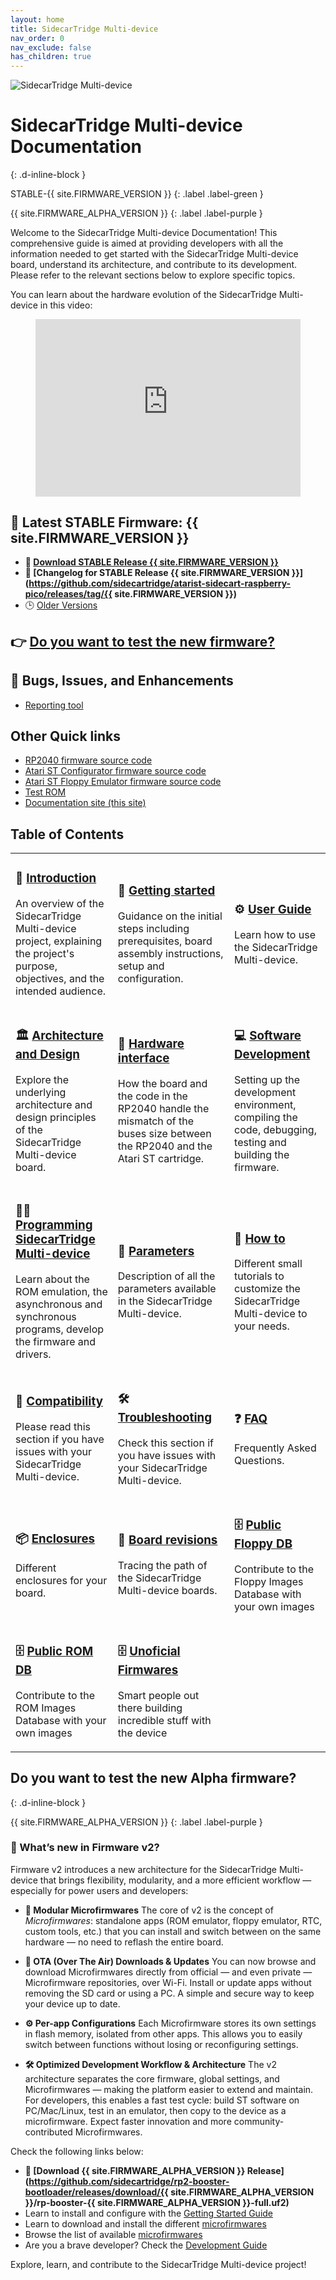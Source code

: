 ```yaml
---
layout: home
title: SidecarTridge Multi-device
nav_order: 0
nav_exclude: false
has_children: true
---
```



![SidecarTridge Multi-device](/sidecartridge-multidevice/assets/images/BOARD-3.1-PICOW-PERSPECTIVE.png)

# SidecarTridge Multi-device Documentation 
{: .d-inline-block }

STABLE-{{ site.FIRMWARE_VERSION }}
{: .label .label-green }

{{ site.FIRMWARE_ALPHA_VERSION }}
{: .label .label-purple }


Welcome to the SidecarTridge Multi-device Documentation! This comprehensive guide is aimed at providing developers with all the information needed to get started with the SidecarTridge Multi-device board, understand its architecture, and contribute to its development. Please refer to the relevant sections below to explore specific topics.

You can learn about the hardware evolution of the SidecarTridge Multi-device in this video:

<figure class="video_container" style="position: relative; padding-bottom: 56.25%; height: 0; overflow: hidden; max-width: 100%; background: #000;">
    <iframe style="position: absolute; top: 0; left: 0; width: 100%; height: 100%; border: 0;"
        src="https://www.youtube-nocookie.com/embed/RvREQNScEzE?iv_load_policy=3&amp;modestbranding=1&amp;playsinline=1&amp;showinfo=0&amp;rel=0&amp;enablejsapi=1;loading=lazy"
        allowfullscreen allowtransparency></iframe>
</figure>


## 🚀 Latest STABLE Firmware: {{ site.FIRMWARE_VERSION }}
* **💾 [Download STABLE Release {{ site.FIRMWARE_VERSION }}](https://sidecartridge.com/downloads)**
* **📝 [Changelog for STABLE Release {{ site.FIRMWARE_VERSION }}](https://github.com/sidecartridge/atarist-sidecart-raspberry-pico/releases/tag/{{ site.FIRMWARE_VERSION }})**
* 🕒 [Older Versions](https://github.com/sidecartridge/atarist-sidecart-raspberry-pico/releases)

## 👉 [Do you want to test the new firmware?](#do-you-want-to-test-the-new-alpha-firmware)

## 🐞 Bugs, Issues, and Enhancements
* [Reporting tool](https://github.com/sidecartridge/atarist-sidecart-raspberry-pico/issues)

## Other Quick links
* [RP2040 firmware source code](https://github.com/sidecartridge/atarist-sidecart-raspberry-pico)
* [Atari ST Configurator firmware source code](https://github.com/sidecartridge/atarist-sidecart-firmware)
* [Atari ST Floppy Emulator firmware source code](https://github.com/sidecartridge/atarist-sidecart-floppy-emulator)
* [Test ROM](https://github.com/sidecartridge/atarist-sidecart-test-rom)
* [Documentation site (this site)](https://github.com/sidecartridge/sidecart-site-dev-docs)

## Table of Contents

<table style="border-collapse: collapse; border: 0;">
    <tr>
        <td style="border: none;">
            <h3>📘 <a href="/sidecartridge-multidevice/introduction/">Introduction</a></h3>
            <p>An overview of the SidecarTridge Multi-device project, explaining the project's purpose, objectives, and the intended audience.</p>
        </td>
        <td style="border: none;">
            <h3>🚀 <a href="/sidecartridge-multidevice/getting_started/">Getting started</a></h3>
            <p>Guidance on the initial steps including prerequisites, board assembly instructions, setup and configuration.</p>
        </td>
        <td style="border: none;">
            <h3>⚙️ <a href="/sidecartridge-multidevice/userguide/">User Guide</a></h3>
            <p>Learn how to use the SidecarTridge Multi-device.</p>
        </td>
    </tr>
    <tr>
        <td style="border: none;">
            <h3>🏛️ <a href="/sidecartridge-multidevice/architecture_and_design/">Architecture and Design</a></h3>
            <p>Explore the underlying architecture and design principles of the SidecarTridge Multi-device board.</p>
        </td>
        <td style="border: none;">
            <h3>🔌 <a href="/sidecartridge-multidevice/hardware_interface/">Hardware interface</a></h3>
            <p>How the board and the code in the RP2040 handle the mismatch of the buses size between the RP2040 and the Atari ST cartridge.</p>
        </td>
        <td style="border: none;">
            <h3>💻 <a href="/sidecartridge-multidevice/software_development/">Software Development</a></h3>
            <p>Setting up the development environment, compiling the code, debugging, testing and building the firmware.</p>
        </td>
    </tr>
    <tr>
        <td style="border: none;">
            <h3>👨‍💻 <a href="/sidecartridge-multidevice/programming/">Programming SidecarTridge Multi-device</a></h3>
            <p>Learn about the ROM emulation, the asynchronous and synchronous programs, develop the firmware and drivers.</p>
        </td>
        <td style="border: none;">
            <h3>📄 <a href="/sidecartridge-multidevice/parameters/">Parameters</a></h3>
            <p>Description of all the parameters available in the SidecarTridge Multi-device.</p>
        </td>
        <td style="border: none;">
            <h3>🔧 <a href="/sidecartridge-multidevice/how_to/">How to</a></h3>
            <p>Different small tutorials to customize the SidecarTridge Multi-device to your needs.</p>
        </td>
    </tr>
    <tr>
        <td style="border: none;">
            <h3>🤝 <a href="/sidecartridge-multidevice/compatibility_issues/">Compatibility</a></h3>
            <p>Please read this section if you have issues with your SidecarTridge Multi-device.</p>
        </td>
        <td style="border: none;">
            <h3>🛠️ <a href="/sidecartridge-multidevice/troubleshooting/">Troubleshooting</a></h3>
            <p>Check this section if you have issues with your SidecarTridge Multi-device.</p>
        </td>
        <td style="border: none;">
            <h3>❓ <a href="/sidecartridge-multidevice/faq/">FAQ</a></h3>
            <p>Frequently Asked Questions.</p>
        </td>
    </tr>
    <tr>
        <td style="border: none;">
            <h3>📦 <a href="/sidecartridge-multidevice/cases/">Enclosures</a></h3>
            <p>Different enclosures for your board.</p>
        </td>
        <td style="border: none;">
            <h3>🔄 <a href="/sidecartridge-multidevice/revisions/">Board revisions</a></h3>
            <p>Tracing the path of the SidecarTridge Multi-device boards.</p>
         </td>
        <td style="border: none;">
            <h3>🗄️ <a href="/sidecartridge-multidevice/publicfloppydb/">Public Floppy DB</a></h3>
            <p>Contribute to the Floppy Images Database with your own images</p>
        </td>
    </tr>
    <tr>
        <td style="border: none;">
            <h3>🗄️ <a href="/sidecartridge-multidevice/publicromdb/">Public ROM DB</a></h3>
            <p>Contribute to the ROM Images Database with your own images</p>
        </td>
        <td style="border: none;">
            <h3>🗄️ <a href="/sidecartridge-multidevice/unofficial_firmwares/">Unoficial Firmwares</a></h3>
            <p>Smart people out there building incredible stuff with the device</p>
        </td>
        <td style="border: none;">
         </td>
    </tr>
</table>

## Do you want to test the new Alpha firmware?
{: .d-inline-block }

{{ site.FIRMWARE_ALPHA_VERSION }}
{: .label .label-purple }

### 🚀 What’s new in Firmware v2?

Firmware v2 introduces a new architecture for the SidecarTridge Multi-device that brings flexibility, modularity, and a more efficient workflow — especially for power users and developers:

* **🧩 Modular Microfirmwares**
  The core of v2 is the concept of *Microfirmwares*: standalone apps (ROM emulator, floppy emulator, RTC, custom tools, etc.) that you can install and switch between on the same hardware — no need to reflash the entire board.

* **📡 OTA (Over The Air) Downloads & Updates**
  You can now browse and download Microfirmwares directly from official — and even private — Microfirmware repositories, over Wi-Fi. Install or update apps without removing the SD card or using a PC. A simple and secure way to keep your device up to date.

* **⚙️ Per-app Configurations**
  Each Microfirmware stores its own settings in flash memory, isolated from other apps. This allows you to easily switch between functions without losing or reconfiguring settings.

* **🛠️ Optimized Development Workflow & Architecture**
  The v2 architecture separates the core firmware, global settings, and Microfirmwares — making the platform easier to extend and maintain. For developers, this enables a fast test cycle: build ST software on PC/Mac/Linux, test in an emulator, then copy to the device as a microfirmware. Expect faster innovation and more community-contributed Microfirmwares.

Check the following links below:

* **💾 [Download {{ site.FIRMWARE_ALPHA_VERSION }} Release](https://github.com/sidecartridge/rp2-booster-bootloader/releases/download/{{ site.FIRMWARE_ALPHA_VERSION }}/rp-booster-{{ site.FIRMWARE_ALPHA_VERSION }}-full.uf2)**
* Learn to install and configure with the [Getting Started Guide](/sidecartridge-multidevice/getting_started_v2/)
* Learn to download and install the different [microfirmwares](/sidecartridge-multidevice/userguide_v2/)
* Browse the list of available [microfirmwares](/sidecartridge-multidevice/microfirmwares/)
* Are you a brave developer? Check the [Development Guide](/sidecartridge-multidevice/programming/)

Explore, learn, and contribute to the SidecarTridge Multi-device project!